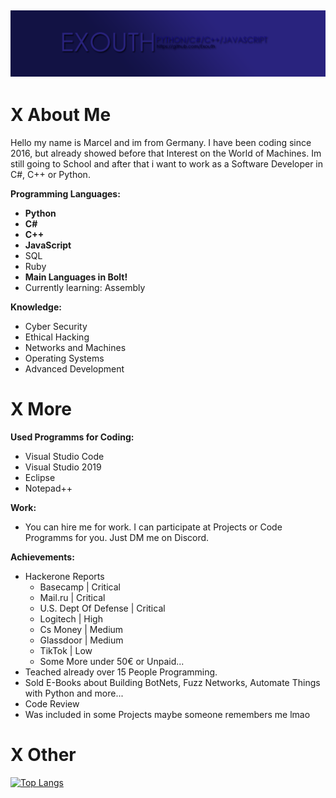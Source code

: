 ![](images/github1.png)
---
<!---->
# X About Me
Hello my name is Marcel and im from Germany. I have been coding since 2016, but already showed before that Interest
on the World of Machines. Im still going to School and after that i want to work as a Software Developer in C#, C++ or Python.

**Programming Languages:**
- **Python**
- **C#**
- **C++**
- **JavaScript**
- SQL
- Ruby
- **Main Languages in Bolt!**
- Currently learning: Assembly

**Knowledge:**
- Cyber Security
- Ethical Hacking
- Networks and Machines
- Operating Systems
- Advanced Development

# X More
**Used Programms for Coding:**
- Visual Studio Code
- Visual Studio 2019
- Eclipse
- Notepad++

**Work:**
- You can hire me for work. I can participate at Projects or Code Programms for you. Just DM me on Discord.

**Achievements:**
- Hackerone Reports
  - Basecamp | Critical
  - Mail.ru | Critical
  - U.S. Dept Of Defense | Critical
  - Logitech | High
  - Cs Money | Medium
  - Glassdoor | Medium
  - TikTok | Low
  - Some More under 50€ or Unpaid...
- Teached already over 15 People Programming.
- Sold E-Books about Building BotNets, Fuzz Networks, Automate Things with Python and more...
- Code Review
- Was included in some Projects maybe someone remembers me lmao

# X Other
[![Top Langs](https://github-readme-stats.vercel.app/api/top-langs/?username=Exouth)](https://github.com/anuraghazra/github-readme-stats)

